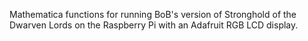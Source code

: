 Mathematica functions for running BoB's version of
Stronghold of the Dwarven Lords
on the Raspberry Pi with an Adafruit RGB LCD display.

